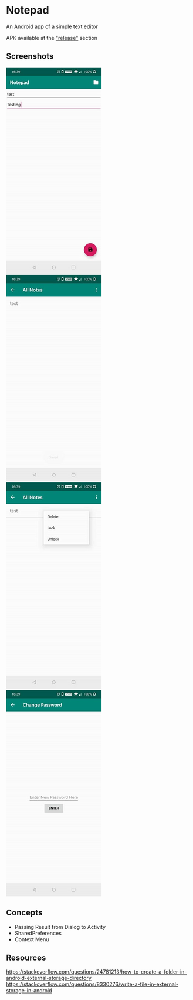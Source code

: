 # Notepad

An Android app of a simple text editor

APK available at the ["release"](https://github.com/alan-lam/Notepad/releases) section

## Screenshots
![Alt text](/pictures/main.jpg?raw=true)
![Alt text](/pictures/all_notes.jpg?raw=true)
![Alt text](/pictures/context_menu.jpg?raw=true)
![Alt text](/pictures/change_password.jpg?raw=true)

## Concepts
- Passing Result from Dialog to Activity
- SharedPreferences
- Context Menu

## Resources
https://stackoverflow.com/questions/24781213/how-to-create-a-folder-in-android-external-storage-directory
https://stackoverflow.com/questions/8330276/write-a-file-in-external-storage-in-android
